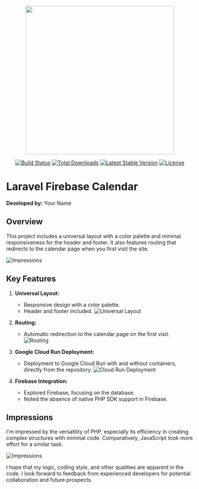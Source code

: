 <p align="center"><a href="https://laravel.com" target="_blank"><img src="https://raw.githubusercontent.com/laravel/art/master/logo-lockup/5%20SVG/2%20CMYK/1%20Full%20Color/laravel-logolockup-cmyk-red.svg" width="400"></a></p>

<p align="center">
<a href="https://travis-ci.org/laravel/framework"><img src="https://travis-ci.org/laravel/framework.svg" alt="Build Status"></a>
<a href="https://packagist.org/packages/laravel/framework"><img src="https://poser.pugx.org/laravel/framework/d/total.svg" alt="Total Downloads"></a>
<a href="https://packagist.org/packages/laravel/framework"><img src="https://poser.pugx.org/laravel/framework/v/stable.svg" alt="Latest Stable Version"></a>
<a href="https://packagist.org/packages/laravel/framework"><img src="https://poser.pugx.org/laravel/framework/license.svg" alt="License"></a>
</p>

# Laravel Firebase Calendar

**Developed by:** Your Name

## Overview

This project includes a universal layout with a color palette and minimal responsiveness for the header and footer. It also features routing that redirects to the calendar page when you first visit the site.

![Impressions](https://github.com/vadym4che/laravel-firebase-calendar/blob/main/docs/screenshots/impressions.png)

## Key Features

1. **Universal Layout:**
   - Responsive design with a color palette.
   - Header and footer included.
    ![Universal Layout](https://github.com/vadym4che/laravel-firebase-calendar/blob/main/docs/screenshots/universal-layout.png)

2. **Routing:**
   - Automatic redirection to the calendar page on the first visit.
    ![Routing](https://github.com/vadym4che/laravel-firebase-calendar/blob/main/docs/screenshots/routing.png)

3. **Google Cloud Run Deployment:**
   - Deployment to Google Cloud Run with and without containers, directly from the repository.
   ![Cloud Run Deployment](https://github.com/vadym4che/laravel-firebase-calendar/blob/main/docs/screenshots/cloud-run-deployment.png)

4. **Firebase Integration:**
   - Explored Firebase, focusing on the database.
   - Noted the absence of native PHP SDK support in Firebase.

## Impressions

I'm impressed by the versatility of PHP, especially its efficiency in creating complex structures with minimal code. Comparatively, JavaScript took more effort for a similar task.

![Impressions](https://github.com/vadym4che/laravel-firebase-calendar/blob/main/docs/screenshots/impressions.png)

I hope that my logic, coding style, and other qualities are apparent in the code. I look forward to feedback from experienced developers for potential collaboration and future prospects.

